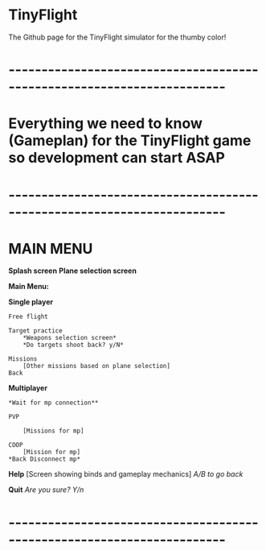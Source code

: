 # TinyFlight
The Github page for the TinyFlight simulator for the thumby color!

# -----------------------------------------------------------------------

# Everything we need to know (Gameplan) for the TinyFlight game so development can start ASAP

# -----------------------------------------------------------------------

# MAIN MENU

**Splash screen**
**Plane selection screen**

**Main Menu:**

**Single player**
    
    Free flight
    
    Target practice
        *Weapons selection screen*
        *Do targets shoot back? y/N*
    
    Missions
        [Other missions based on plane selection]
    Back

**Multiplayer**
    
    *Wait for mp connection**
    
    PVP
    
        [Missions for mp]
    
    COOP
        [Mission for mp]
    *Back Disconnect mp*
    
**Help**
    [Screen showing binds and gameplay mechanics]
    *A/B to go back*
    
**Quit**
    *Are you sure? Y/n*

  # -----------------------------------------------------------------------
